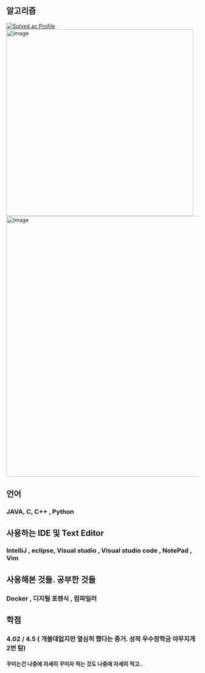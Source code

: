 
## 알고리즘 
[![Solved.ac Profile](http://mazassumnida.wtf/api/v2/generate_badge?boj=cpu500m)](https://solved.ac/cpu500m/)
<img width="490" alt="image" src="https://user-images.githubusercontent.com/80875680/215491980-8cad79b0-997b-4fd4-8dd2-b9281194133c.png">
<img width="684" alt="image" src="https://user-images.githubusercontent.com/80875680/221802845-f6fc037f-c22f-43bc-89b8-d742f09dad26.png">

## 언어

### JAVA, C, C++ , Python 

## 사용하는 IDE 및 Text Editor

### IntelliJ , eclipse, Visual studio , Visual studio code , NotePad , Vim

## 사용해본 것들. 공부한 것들

### Docker , 디지털 포렌식 , 컴파일러  

## 학점
### 4.02 / 4.5 ( 개쓸데없지만 열심히 했다는 증거. 성적 우수장학금 야무지게 2번 탐)

#### 꾸미는건 나중에 자세히 꾸미자 적는 것도 나중에 자세히 적고..
